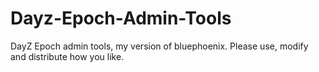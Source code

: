 Dayz-Epoch-Admin-Tools
======================

DayZ Epoch admin tools, my version of bluephoenix. Please use, modify and distribute how you like.

